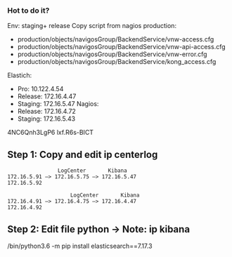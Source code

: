 ### Hot to do it?
Env: staging+ release
Copy script from nagios production: 

 - production/objects/navigosGroup/BackendService/vnw-access.cfg
 - production/objects/navigosGroup/BackendService/vnw-api-access.cfg
 - production/objects/navigosGroup/BackendService/vnw-error.cfg
 - production/objects/navigosGroup/BackendService/kong_access.cfg

Elastich:
 - Pro: 10.122.4.54
 - Release: 172.16.4.47
 - Staging: 172.16.5.47
Nagios:
 - Release: 172.16.4.72
 - Staging: 172.16.5.43

4NC6Qnh3LgP6
lxf.R6s-BICT

## Step 1: Copy and edit ip centerlog
                    LogCenter		Kibana
    172.16.5.91 —> 172.16.5.75 —> 172.16.5.47
    172.16.5.92

                        LogCenter		Kibana
    172.16.4.91 —> 172.16.4.75 —> 172.16.4.47
    172.16.4.92
## Step 2: Edit file python -> Note: ip kibana
/bin/python3.6 -m pip install elasticsearch==7.17.3